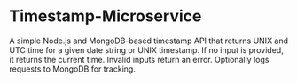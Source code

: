 # Timestamp-Microservice
A simple Node.js and MongoDB-based timestamp API that returns UNIX and UTC time for a given date string or UNIX timestamp. If no input is provided, it returns the current time. Invalid inputs return an error. Optionally logs requests to MongoDB for tracking.
